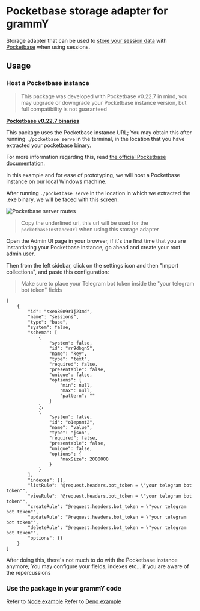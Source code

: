 # Pocketbase storage adapter for grammY

Storage adapter that can be used to [store your session data](https://grammy.dev/plugins/session.html) with [Pocketbase](https://pocketbase.io/) when using sessions.

## Usage

### Host a Pocketbase instance

> This package was developed with Pocketbase v0.22.7 in mind, you may upgrade or downgrade your Pocketbase instance version, but full compatibility is not guaranteed

**[Pocketbase v0.22.7 binaries](https://github.com/pocketbase/pocketbase/releases/tag/v0.22.7)**

This package uses the Pocketbase instance URL; You may obtain this after running `./pocketbase serve` in the terminal, in the location that you have extracted your pocketbase binary.

For more information regarding this, read [the official Pocketbase documentation](https://pocketbase.io/docs).

In this example and for ease of prototyping, we will host a Pocketbase instance on our local Windows machine.

After running `./pocketbase serve` in the location in which we extracted the .exe binary, we will be faced with this screen:

![Pocketbase server routes](./docs/images/pb-url.png)

> Copy the underlined url, this url will be used for the `pocketbaseInstanceUrl` when using this storage adapter

Open the Admin UI page in your browser, if it's the first time that you are instantiating your Pocketbase instance, go ahead and create your root admin user.

Then from the left sidebar, click on the settings icon and then "Import collections", and paste this configuration:

> Make sure to place your Telegram bot token inside the "your telegram bot token" fields

```
[
    {
        "id": "sxeo80n9r1j23md",
        "name": "sessions",
        "type": "base",
        "system": false,
        "schema": [
            {
                "system": false,
                "id": "rr9dbgn5",
                "name": "key",
                "type": "text",
                "required": false,
                "presentable": false,
                "unique": false,
                "options": {
                    "min": null,
                    "max": null,
                    "pattern": ""
                }
            },
            {
                "system": false,
                "id": "o1epnmt2",
                "name": "value",
                "type": "json",
                "required": false,
                "presentable": false,
                "unique": false,
                "options": {
                    "maxSize": 2000000
                }
            }
        ],
        "indexes": [],
        "listRule": "@request.headers.bot_token = \"your telegram bot token"",
        "viewRule": "@request.headers.bot_token = \"your telegram bot token"",
        "createRule": "@request.headers.bot_token = \"your telegram bot token"",
        "updateRule": "@request.headers.bot_token = \"your telegram bot token"",
        "deleteRule": "@request.headers.bot_token = \"your telegram bot token"",
        "options": {}
    }
]
```

After doing this, there's not much to do with the Pocketbase instance anymore; You may configure your fields, indexes etc... if you are aware of the repercussions

### Use the package in your grammY code

Refer to [Node example](./examples/node.ts)
Refer to [Deno example](./examples/deno.ts)